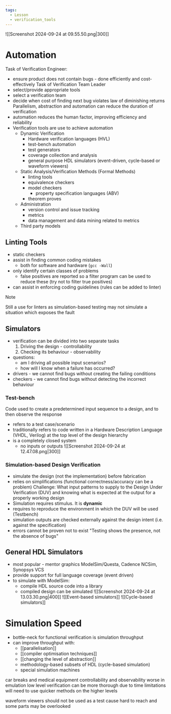 ```yaml
---
tags:
  - Lesson
  - verification_tools
---
```

![[Screenshot 2024-09-24 at 09.55.50.png|300]]
# Automation
Task of Verification Engineer:
- ensure product does not contain bugs - done efficiently and cost-effectively
Task of Verification Team Leader
- select/provide appropriate tools
- select a verification team
- decide when cost of finding next bug violates law of diminishing returns
Parallelism, abstraction and automation can reduce the duration of verification
- automation reduces the human factor, improving efficiency and reliability
- Verification tools are use to achieve automation
	- Dynamic Verification
		- Hardware verification languages (HVL)
		- test-bench automation
		- test generators
		- coverage collection and analysis
		- general purpose HDL simulators (event-driven, cycle-based or waveform viewers)
	- Static Analysis/Verification Methods (Formal Methods)
		- linting tools
		- equivalence checkers
		- model checkers
			- property specification languages (ABV)
		- theorem proves
	- Administration
		- version control and issue tracking
		- metrics
		- data management and data mining related to metrics
	- Third party models
## Linting Tools
- static checkers
- assist in finding common coding mistakes
	- both for software and hardware (`gcc -Wall`)
- only identify certain classes of problems
	- false positives are reported so a filter program can be used to reduce these (try not to filter true positives)
- can assist in enforcing coding guidelines (rules can be added to linter)
>[!note] 
Still a use for linters as simulation-based testing may not simulate a situation which exposes the fault
## Simulators
- verification can be divided into two separate tasks
	1. Driving the design - controllability
	2. Checking its behaviour - observability
- questions:
	- am I driving all possible input scenarios?
	- how will I know when a failure has occurred?
- drivers - we cannot find bugs without creating the failing conditions
- checkers - we cannot find bugs without detecting the incorrect behaviour
### Test-bench
Code used to create a predetermined input sequence to a design, and to then observe the response
- refers to a test case/scenario
- traditionally refers to code written in a Hardware Description Language (VHDL, Verilog) at the top level of the design hierarchy
- is a completely closed system
	- no inputs or outputs
![[Screenshot 2024-09-24 at 12.47.08.png|300]]
### Simulation-based Design Verification
- simulate the design (not the implementation) before fabrication
- relies on simplifications (functional correctness/accuracy can be a problem)
Challenge: What input patterns to supply to the Design Under Verification (DUV) and knowing what is expected at the output for a properly working design
- Simulation requires stimulus. It is **dynamic**
- requires to reproduce the environment in which the DUV will be used (Testbench)
- simulation outputs are checked externally against the design intent (i.e. against the specification)
- errors cannot be proven not to exist "Testing shows the presence, not the absence of bugs"
## General HDL Simulators
- most popular - mentor graphics ModelSim/Questa, Cadence NCSim, Synopsys VCS
- provide support for full language coverage (event driven)
- to simulate with ModelSim:
	- compile HDL source code into a library
	- compiled design can be simulated
![[Screenshot 2024-09-24 at 13.03.30.png|400]]
![[Event-based simulators]]
![[Cycle-based simulators]]
# Simulation Speed
- bottle-neck for functional verification is simulation throughput
- can improve throughput with:
	- [[parallelisation]]
	- [[compiler optimisation techniques]]
	- [[changing the level of abstraction]]
	- methodology-based subsets of HDL (cycle-based simulation)
	- special simulation machines





car breaks and medical equipment 
controllability and observability worse in emulation
low level verification can be more thorough due to time limitations will need to use quicker methods on the higher levels

waveform viewers should not be used as a test cause hard to reach and some parts may be overlooked